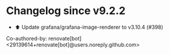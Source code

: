 # Changelog since v9.2.2
- ⬆️ Update grafana/grafana-image-renderer to v3.10.4 (#398)

Co-authored-by: renovate[bot] <29139614+renovate[bot]@users.noreply.github.com> 
